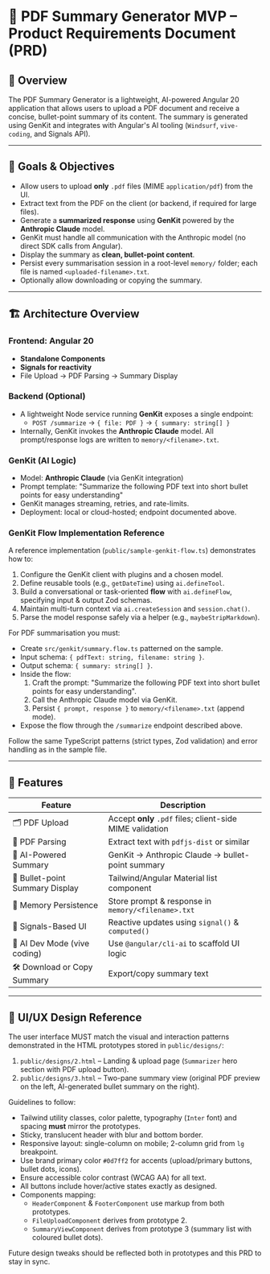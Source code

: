 # 📄 PDF Summary Generator MVP – Product Requirements Document (PRD)

## 🧩 Overview

The PDF Summary Generator is a lightweight, AI-powered Angular 20 application that allows users to upload a PDF document and receive a concise, bullet-point summary of its content. The summary is generated using GenKit and integrates with Angular's AI tooling (`Windsurf`, `vive-coding`, and Signals API).

---

## 🎯 Goals & Objectives

- Allow users to upload **only** `.pdf` files (MIME `application/pdf`) from the UI.
- Extract text from the PDF on the client (or backend, if required for large files).
- Generate a **summarized response** using **GenKit** powered by the **Anthropic Claude** model.
- GenKit must handle all communication with the Anthropic model (no direct SDK calls from Angular).
- Display the summary as **clean, bullet-point content**.
- Persist every summarisation session in a root-level `memory/` folder; each file is named `<uploaded-filename>.txt`.
- Optionally allow downloading or copying the summary.

---

## 🏗️ Architecture Overview

### Frontend: Angular 20

- **Standalone Components**
- **Signals for reactivity**
- File Upload → PDF Parsing → Summary Display

### Backend (Optional)

- A lightweight Node service running **GenKit** exposes a single endpoint:
    - `POST /summarize` → `{ file: PDF }` → `{ summary: string[] }`
- Internally, GenKit invokes the **Anthropic Claude** model. All prompt/response logs are written to `memory/<filename>.txt`.

### GenKit (AI Logic)

- Model: **Anthropic Claude** (via GenKit integration)
- Prompt template:
  "Summarize the following PDF text into short bullet points for easy understanding"
- GenKit manages streaming, retries, and rate-limits.
- Deployment: local or cloud-hosted; endpoint documented above.

### GenKit Flow Implementation Reference

A reference implementation (`public/sample-genkit-flow.ts`) demonstrates how to:

1. Configure the GenKit client with plugins and a chosen model.
2. Define reusable tools (e.g., `getDateTime`) using `ai.defineTool`.
3. Build a conversational or task-oriented **flow** with `ai.defineFlow`, specifying input & output Zod schemas.
4. Maintain multi-turn context via `ai.createSession` and `session.chat()`.
5. Parse the model response safely via a helper (e.g., `maybeStripMarkdown`).

For PDF summarisation you must:

- Create `src/genkit/summary.flow.ts` patterned on the sample.
- Input schema: `{ pdfText: string, filename: string }`.
- Output schema: `{ summary: string[] }`.
- Inside the flow:
    1. Craft the prompt: "Summarize the following PDF text into short bullet points for easy understanding".
    2. Call the Anthropic Claude model via GenKit.
    3. Persist `{ prompt, response }` to `memory/<filename>.txt` (append mode).
- Expose the flow through the `/summarize` endpoint described above.

Follow the same TypeScript patterns (strict types, Zod validation) and error handling as in the sample file.

---

## 📌 Features

| Feature                         | Description                                               |
| ------------------------------- | --------------------------------------------------------- |
| 🗂 PDF Upload                   | Accept **only** `.pdf` files; client-side MIME validation |
| 📜 PDF Parsing                  | Extract text with `pdfjs-dist` or similar                 |
| 🤖 AI-Powered Summary           | GenKit → Anthropic Claude → bullet-point summary          |
| 💬 Bullet-point Summary Display | Tailwind/Angular Material list component                  |
| 🧩 Memory Persistence           | Store prompt & response in `memory/<filename>.txt`        |
| 🔁 Signals-Based UI             | Reactive updates using `signal()` & `computed()`          |
| 🧠 AI Dev Mode (vive coding)    | Use `@angular/cli-ai` to scaffold UI logic                |
| 🛠 Download or Copy Summary     | Export/copy summary text                                  |

---

## 🎨 UI/UX Design Reference

The user interface MUST match the visual and interaction patterns demonstrated in the HTML prototypes stored in `public/designs/`:

1. `public/designs/2.html` – Landing & upload page (`Summarizer` hero section with PDF upload button).
2. `public/designs/3.html` – Two-pane summary view (original PDF preview on the left, AI-generated bullet summary on the right).

Guidelines to follow:

- Tailwind utility classes, color palette, typography (`Inter` font) and spacing **must** mirror the prototypes.
- Sticky, translucent header with blur and bottom border.
- Responsive layout: single-column on mobile; 2-column grid from `lg` breakpoint.
- Use brand primary color `#0d7ff2` for accents (upload/primary buttons, bullet dots, icons).
- Ensure accessible color contrast (WCAG AA) for all text.
- All buttons include hover/active states exactly as designed.
- Components mapping:
    - `HeaderComponent` & `FooterComponent` use markup from both prototypes.
    - `FileUploadComponent` derives from prototype 2.
    - `SummaryViewComponent` derives from prototype 3 (summary list with coloured bullet dots).

Future design tweaks should be reflected both in prototypes and this PRD to stay in sync.
